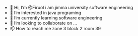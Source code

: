 - 👋 Hi, I’m @Firuol i am jimma university software engineering 
- 👀 I’m interested in java programing 
- 🌱 I’m currently learning software engineering 
- 💞️ I’m looking to collaborate on ...
- 📫 How to reach me zone 3 block 2 room 39 

<!---
Firuol/Firuol is a ✨ special ✨ repository because its `README.md` (this file) appears on your GitHub profile.
You can click the Preview link to take a look at your changes.
--
